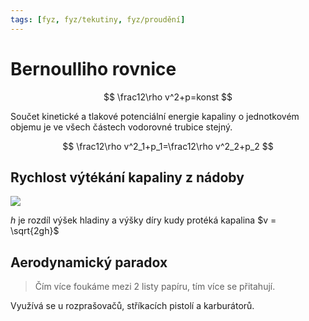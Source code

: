 ```yaml
---
tags: [fyz, fyz/tekutiny, fyz/proudění]
---
```

# Bernoulliho rovnice

$$
\frac12\rho v^2+p=konst
$$

Součet kinetické a tlakové potenciální energie kapaliny o jednotkovém objemu je ve všech částech vodorovné trubice stejný.

$$
\frac12\rho v^2_1+p_1=\frac12\rho v^2_2+p_2
$$

## Rychlost výtékání kapaliny z nádoby

![](Pasted%20image%2020221121164250.png)

$h$ je rozdíl výšek hladiny a výšky díry kudy protéká kapalina 
$v = \sqrt{2gh}$

## Aerodynamický paradox

> Čím více foukáme mezi 2 listy papíru, tím více se přitahují.

Využívá se u rozprašovačů, stříkacích pistolí a karburátorů.
